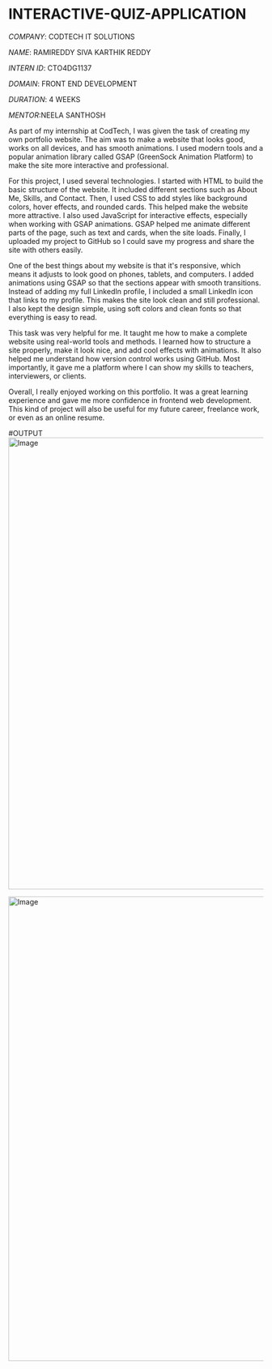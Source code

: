 # INTERACTIVE-QUIZ-APPLICATION

*COMPANY*: CODTECH IT SOLUTIONS

*NAME*: RAMIREDDY SIVA KARTHIK REDDY

*INTERN ID*: CTO4DG1137

*DOMAIN*: FRONT END DEVELOPMENT

*DURATION*: 4 WEEKS

*MENTOR*:NEELA SANTHOSH

As part of my internship at CodTech, I was given the task of creating my own portfolio website. The aim was to make a website that looks good, works on all devices, and has smooth animations. I used modern tools and a popular animation library called GSAP (GreenSock Animation Platform) to make the site more interactive and professional.

For this project, I used several technologies. I started with HTML to build the basic structure of the website. It included different sections such as About Me, Skills, and Contact. Then, I used CSS to add styles like background colors, hover effects, and rounded cards. This helped make the website more attractive. I also used JavaScript for interactive effects, especially when working with GSAP animations. GSAP helped me animate different parts of the page, such as text and cards, when the site loads. Finally, I uploaded my project to GitHub so I could save my progress and share the site with others easily.

One of the best things about my website is that it's responsive, which means it adjusts to look good on phones, tablets, and computers. I added animations using GSAP so that the sections appear with smooth transitions. Instead of adding my full LinkedIn profile, I included a small LinkedIn icon that links to my profile. This makes the site look clean and still professional. I also kept the design simple, using soft colors and clean fonts so that everything is easy to read.

This task was very helpful for me. It taught me how to make a complete website using real-world tools and methods. I learned how to structure a site properly, make it look nice, and add cool effects with animations. It also helped me understand how version control works using GitHub. Most importantly, it gave me a platform where I can show my skills to teachers, interviewers, or clients.

Overall, I really enjoyed working on this portfolio. It was a great learning experience and gave me more confidence in frontend web development. This kind of project will also be useful for my future career, freelance work, or even as an online resume.

#OUTPUT 
<img width="1495" height="892" alt="Image" src="https://github.com/user-attachments/assets/25b3cf8a-1aea-4f78-9355-1964df6719c7" />

<img width="1879" height="917" alt="Image" src="https://github.com/user-attachments/assets/a4b656b2-cbf5-4767-906b-1ee9ec160548" />

